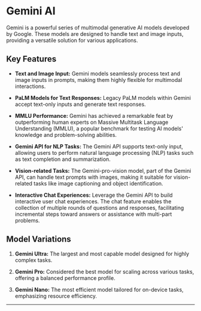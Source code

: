 # Gemini AI 

Gemini is a powerful series of multimodal generative AI models developed by Google. These models are designed to handle text and image inputs, providing a versatile solution for various applications.

## Key Features

- **Text and Image Input:** Gemini models seamlessly process text and image inputs in prompts, making them highly flexible for multimodal interactions.

- **PaLM Models for Text Responses:** Legacy PaLM models within Gemini accept text-only inputs and generate text responses.

- **MMLU Performance:** Gemini has achieved a remarkable feat by outperforming human experts on Massive Multitask Language Understanding (MMLU), a popular benchmark for testing AI models' knowledge and problem-solving abilities.

- **Gemini API for NLP Tasks:** The Gemini API supports text-only input, allowing users to perform natural language processing (NLP) tasks such as text completion and summarization.

- **Vision-related Tasks:** The Gemini-pro-vision model, part of the Gemini API, can handle text prompts with images, making it suitable for vision-related tasks like image captioning and object identification.

- **Interactive Chat Experiences:** Leverage the Gemini API to build interactive user chat experiences. The chat feature enables the collection of multiple rounds of questions and responses, facilitating incremental steps toward answers or assistance with multi-part problems.

## Model Variations

1. **Gemini Ultra:** The largest and most capable model designed for highly complex tasks.

2. **Gemini Pro:** Considered the best model for scaling across various tasks, offering a balanced performance profile.

3. **Gemini Nano:** The most efficient model tailored for on-device tasks, emphasizing resource efficiency.


---

